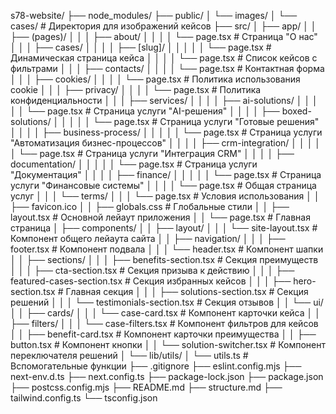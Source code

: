 s78-website/
├── node_modules/
├── public/
│   └── images/
│       └── cases/  # Директория для изображений кейсов
├── src/
│   ├── app/
│   │   ├── (pages)/
│   │   │   ├── about/
│   │   │   │   └── page.tsx  # Страница "О нас"
│   │   │   ├── cases/
│   │   │   │   ├── [slug]/
│   │   │   │   │   └── page.tsx  # Динамическая страница кейса
│   │   │   │   └── page.tsx  # Список кейсов с фильтрами
│   │   │   ├── contacts/
│   │   │   │   └── page.tsx  # Контактная форма
│   │   │   ├── cookies/
│   │   │   │   └── page.tsx  # Политика использования cookie
│   │   │   ├── privacy/
│   │   │   │   └── page.tsx  # Политика конфиденциальности
│   │   │   ├── services/
│   │   │   │   ├── ai-solutions/
│   │   │   │   │   └── page.tsx  # Страница услуги "AI-решения"
│   │   │   │   ├── boxed-solutions/
│   │   │   │   │   └── page.tsx  # Страница услуги "Готовые решения"
│   │   │   │   ├── business-process/
│   │   │   │   │   └── page.tsx  # Страница услуги "Автоматизация бизнес-процессов"
│   │   │   │   ├── crm-integration/
│   │   │   │   │   └── page.tsx  # Страница услуги "Интеграция CRM"
│   │   │   │   ├── documentation/
│   │   │   │   │   └── page.tsx  # Страница услуги "Документация"
│   │   │   │   ├── finance/
│   │   │   │   │   └── page.tsx  # Страница услуги "Финансовые системы"
│   │   │   │   └── page.tsx  # Общая страница услуг
│   │   │   └── terms/
│   │   │       └── page.tsx  # Условия использования
│   │   ├── favicon.ico
│   │   ├── globals.css  # Глобальные стили
│   │   ├── layout.tsx  # Основной лейаут приложения
│   │   └── page.tsx  # Главная страница
│   ├── components/
│   │   ├── layout/
│   │   │   └── site-layout.tsx  # Компонент общего лейаута сайта
│   │   ├── navigation/
│   │   │   ├── footer.tsx  # Компонент подвала
│   │   │   └── header.tsx  # Компонент шапки
│   │   ├── sections/
│   │   │   ├── benefits-section.tsx  # Секция преимуществ
│   │   │   ├── cta-section.tsx  # Секция призыва к действию
│   │   │   ├── featured-cases-section.tsx  # Секция избранных кейсов
│   │   │   ├── hero-section.tsx  # Главная секция
│   │   │   ├── solutions-section.tsx  # Секция решений
│   │   │   └── testimonials-section.tsx  # Секция отзывов
│   │   └── ui/
│   │       ├── cards/
│   │       │   └── case-card.tsx  # Компонент карточки кейса
│   │       ├── filters/
│   │       │   └── case-filters.tsx  # Компонент фильтров для кейсов
│   │       ├── benefit-card.tsx  # Компонент карточки преимущества
│   │       ├── button.tsx  # Компонент кнопки
│   │       └── solution-switcher.tsx  # Компонент переключателя решений
│   └── lib/utils/
│       └── utils.ts  # Вспомогательные функции
├── .gitignore
├── eslint.config.mjs
├── next-env.d.ts
├── next.config.ts
├── package-lock.json
├── package.json
├── postcss.config.mjs
├── README.md
├── structure.md
├── tailwind.config.ts
└── tsconfig.json